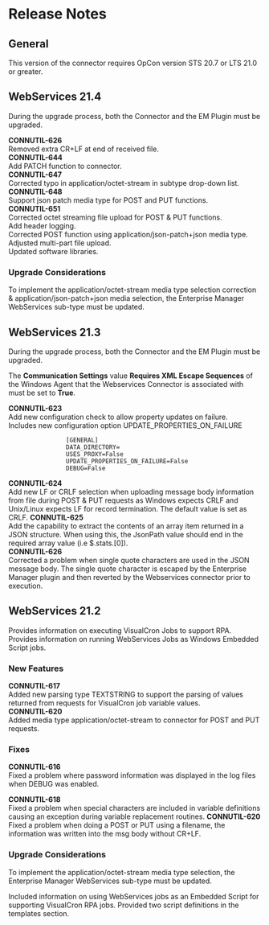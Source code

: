 # Release Notes 

## General

This version of the connector requires OpCon version STS 20.7 or LTS 21.0 or greater.

## WebServices 21.4

During the upgrade process, both the Connector and the EM Plugin must be upgraded.

**CONNUTIL-626**    
					Removed extra CR+LF at end of received file.   
**CONNUTIL-644**    
					Add PATCH function to connector.   
**CONNUTIL-647**    
					Corrected typo in application/octet-stream in subtype drop-down list.   
**CONNUTIL-648**    
					Support json patch media type for POST and PUT functions.   
**CONNUTIL-651**    
					Corrected octet streaming file upload for POST & PUT functions.  \
					Add header logging.  \
					Corrected POST function using application/json-patch+json media type.  \
					Adjusted multi-part file upload.  \
					Updated software libraries.

### Upgrade Considerations

To implement the application/octet-stream media type selection correction & application/json-patch+json media selection, the Enterprise Manager WebServices sub-type must be updated.

## WebServices 21.3

During the upgrade process, both the Connector and the EM Plugin must be upgraded.

The **Communication Settings** value **Requires XML Escape Sequences** of the Windows Agent that the Webservices Connector is associated with
must be set to **True**.

**CONNUTIL-623**    
					Add new configuration check to allow property updates on failure.   
					Includes new configuration option UPDATE_PROPERTIES_ON_FAILURE

					[GENERAL]
					DATA_DIRECTORY=
					USES_PROXY=False
					UPDATE_PROPERTIES_ON_FAILURE=False
					DEBUG=False

**CONNUTIL-624**    
					Add new LF or CRLF selection when uploading message body information from file during POST & PUT requests as Windows expects CRLF and
					Unix/Linux expects LF for record termination.
					The default value is set as CRLF.
**CONNUTIL-625**    
					Add the capability to extract the contents of an array item returned in a JSON structure. When using this, the JsonPath value should
					end in the required array value (i.e $.stats.[0]).					
**CONNUTIL-626**    
					Corrected a problem when single quote characters are used in the JSON message body. The single quote character is escaped by the 
					Enterprise Manager plugin and then reverted by the Webservices connector prior to execution. 

## WebServices 21.2

Provides information on executing VisualCron Jobs to support RPA.
Provides information on running WebServices Jobs as Windows Embedded Script jobs.

### New Features

**CONNUTIL-617**    
					Added new parsing type TEXTSTRING to support the parsing of values returned from requests for VisualCron job variable values.   
**CONNUTIL-620**    
					Added media type application/octet-stream to connector for POST and PUT requests.   

### Fixes

**CONNUTIL-616**    
					Fixed a problem where password information was displayed in the log files when DEBUG was enabled.   
				
**CONNUTIL-618**    
					Fixed a problem when special characters are included in variable definitions causing an exception during variable replacement routines.
**CONNUTIL-620**    
					Fixed a problem when doing a POST or PUT using a filename, the information was written into the msg body without CR+LF.

### Upgrade Considerations

To implement the application/octet-stream media type selection, the Enterprise Manager WebServices sub-type must be updated.

Included information on using WebServices jobs as an Embedded Script for supporting VisualCron RPA jobs. Provided two script definitions in the templates section.

